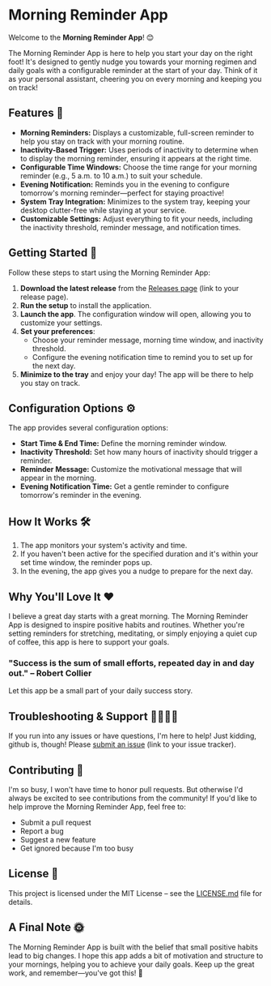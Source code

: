 ﻿# Morning Reminder App

Welcome to the **Morning Reminder App**! 😊

The Morning Reminder App is here to help you start your day on the right foot! It's designed to gently nudge you towards your morning regimen and daily goals with a configurable reminder at the start of your day. Think of it as your personal assistant, cheering you on every morning and keeping you on track!

## Features 🎉

- **Morning Reminders:** Displays a customizable, full-screen reminder to help you stay on track with your morning routine.
- **Inactivity-Based Trigger:** Uses periods of inactivity to determine when to display the morning reminder, ensuring it appears at the right time.
- **Configurable Time Windows:** Choose the time range for your morning reminder (e.g., 5 a.m. to 10 a.m.) to suit your schedule.
- **Evening Notification:** Reminds you in the evening to configure tomorrow's morning reminder—perfect for staying proactive!
- **System Tray Integration:** Minimizes to the system tray, keeping your desktop clutter-free while staying at your service.
- **Customizable Settings:** Adjust everything to fit your needs, including the inactivity threshold, reminder message, and notification times.

## Getting Started 🚀

Follow these steps to start using the Morning Reminder App:

1. **Download the latest release** from the [Releases page](https://github.com/stimpy77/MorningReminderApp/releases) (link to your release page).
2. **Run the setup** to install the application.
3. **Launch the app**. The configuration window will open, allowing you to customize your settings.
4. **Set your preferences**:
   - Choose your reminder message, morning time window, and inactivity threshold.
   - Configure the evening notification time to remind you to set up for the next day.
5. **Minimize to the tray** and enjoy your day! The app will be there to help you stay on track.

## Configuration Options ⚙️

The app provides several configuration options:
- **Start Time & End Time:** Define the morning reminder window.
- **Inactivity Threshold:** Set how many hours of inactivity should trigger a reminder.
- **Reminder Message:** Customize the motivational message that will appear in the morning.
- **Evening Notification Time:** Get a gentle reminder to configure tomorrow's reminder in the evening.

## How It Works 🛠️

1. The app monitors your system's activity and time.
2. If you haven't been active for the specified duration and it's within your set time window, the reminder pops up.
3. In the evening, the app gives you a nudge to prepare for the next day.

## Why You'll Love It ❤️

I believe a great day starts with a great morning. The Morning Reminder App is designed to inspire positive habits and routines. Whether you're setting reminders for stretching, meditating, or simply enjoying a quiet cup of coffee, this app is here to support your goals.

### "Success is the sum of small efforts, repeated day in and day out." – Robert Collier

Let this app be a small part of your daily success story.

## Troubleshooting & Support 🙋‍♂️🙋‍♀️

If you run into any issues or have questions, I'm here to help! Just kidding, github is, though! Please [submit an issue](#) (link to your issue tracker).

## Contributing 🤝

I'm so busy, I won't have time to honor pull requests. But otherwise I'd always be excited to see contributions from the community! If you'd like to help improve the Morning Reminder App, feel free to:
- Submit a pull request
- Report a bug
- Suggest a new feature
- Get ignored because I'm too busy

## License 📄

This project is licensed under the MIT License – see the [LICENSE.md](LICENSE.md) file for details.

## A Final Note 🌞

The Morning Reminder App is built with the belief that small positive habits lead to big changes. I hope this app adds a bit of motivation and structure to your mornings, helping you to achieve your daily goals. Keep up the great work, and remember—you've got this! 💪

